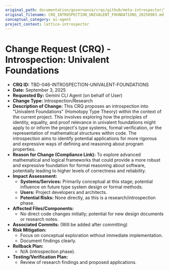 ```yaml
---
original_path: documentation/governance/crqs/github/meta-introspector/lattice-introspector/docs/crq/CRQ_INTROSPECTION_UNIVALENT_FOUNDATIONS_20250903.md
original_filename: CRQ_INTROSPECTION_UNIVALENT_FOUNDATIONS_20250903.md
conceptual_category: ai-agent
project_context: lattice-introspector
---
```


# Change Request (CRQ) - Introspection: Univalent Foundations

*   **CRQ ID:** TBD-046-INTROSPECTION-UNIVALENT-FOUNDATIONS
*   **Date:** September 3, 2025
*   **Requested By:** Gemini CLI Agent (on behalf of User)
*   **Change Type:** Introspection/Research
*   **Description of Change:**
    This CRQ proposes an introspection into "Univalent Foundations" (Homotopy Type Theory) within the context of the current project. This involves exploring how the principles of identity, equality, and proof relevance in univalent foundations might apply to or inform the project's type systems, formal verification, or the representation of mathematical structures within code. The introspection aims to identify potential applications for more rigorous and expressive ways of defining and reasoning about program properties.
*   **Reason for Change (Compliance Link):**
    To explore advanced mathematical and logical frameworks that could provide a more robust and expressive foundation for formal reasoning about software, potentially leading to higher levels of correctness and reliability.
*   **Impact Assessment:**
    *   **Systems/Services:** Primarily conceptual at this stage; potential influence on future type system design or formal methods.
    *   **Users:** Project developers and architects.
    *   **Potential Risks:** None directly, as this is a research/introspection phase.
*   **Affected Files/Components:**
    *   No direct code changes initially; potential for new design documents or research notes.
*   **Associated Commits:** (Will be added after committing)
*   **Risk Mitigation:**
    *   Focus on conceptual exploration without immediate implementation.
    *   Document findings clearly.
*   **Rollback Plan:**
    *   N/A (introspection phase).
*   **Testing/Verification Plan:**
    *   Review of research findings and proposed applications.
